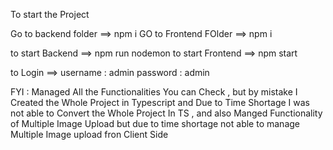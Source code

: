To start the Project

Go to backend folder ==> npm i
GO to Frontend FOlder ==> npm i

to start Backend ==> npm run nodemon
to start Frontend ==> npm start

to Login ==> 
username : admin
password : admin





FYI : Managed All the Functionalities You can Check , but by mistake I Created the Whole Project in Typescript and Due to Time Shortage I was not able to Convert the Whole Project In TS , and also Manged Functionality of Multiple Image Upload but due to time shortage not able to manage Multiple Image upload fron Client Side

